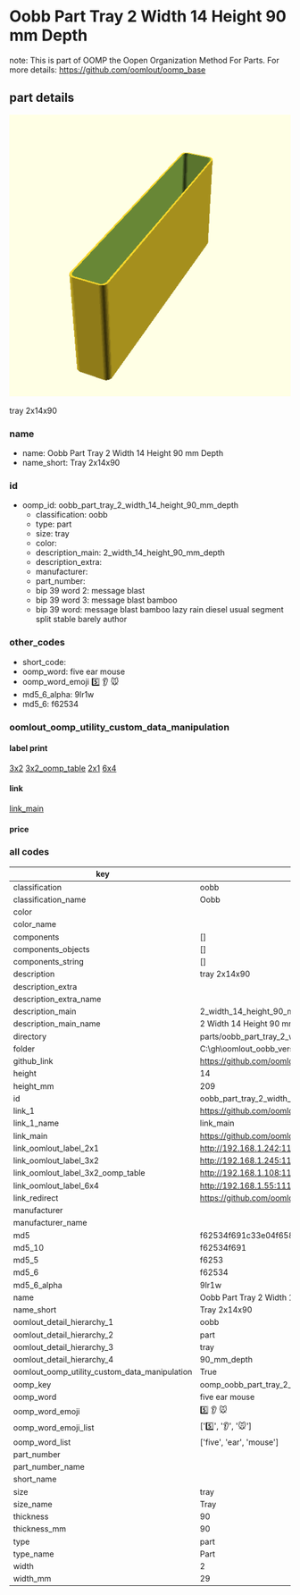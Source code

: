 # Oobb Part Tray 2 Width 14 Height 90 mm Depth  

note: This is part of OOMP the Oopen Organization Method For Parts. For more details: https://github.com/oomlout/oomp_base

##  part details
  

[![](3dpr.png)](3dpr.png)

tray 2x14x90



### name
* name: Oobb Part Tray 2 Width 14 Height 90 mm Depth
* name_short: Tray 2x14x90 
### id
* oomp_id: oobb_part_tray_2_width_14_height_90_mm_depth
  * classification: oobb
  * type: part
  * size: tray
  * color: 
  * description_main: 2_width_14_height_90_mm_depth
  * description_extra: 
  * manufacturer: 
  * part_number: 
  * bip 39 word 2: message blast
  * bip 39 word 3: message blast bamboo
  * bip 39 word: message blast bamboo lazy rain diesel usual segment split stable barely author

### other_codes
* short_code: 
* oomp_word: five ear mouse
* oomp_word_emoji :five: :ear: :mouse:
* md5_6_alpha: 9lr1w
* md5_6: f62534






### oomlout_oomp_utility_custom_data_manipulation
#### label print
[3x2](http://192.168.1.245:1112/?label=oomp%209lr1w)
[3x2_oomp_table](http://192.168.1.108:1112/?label=oomp%209lr1w)
[2x1](http://192.168.1.242:1112/?label=oomp%209lr1w)
[6x4](http://192.168.1.55:1112/?label=oomp%209lr1w)    

#### link

[link_main](https://github.com/oomlout/oomlout_oobb_version_4_generated_parts/tree/main/navigation_oomp/oobb/part/tray/2_width_14_height_90_mm_depth/part)                              

#### price







### all codes 
| key | value |  
| --- | --- |  
| classification | oobb |  
| classification_name | Oobb |  
| color |  |  
| color_name |  |  
| components | [] |  
| components_objects | [] |  
| components_string | [] |  
| description | tray 2x14x90 |  
| description_extra |  |  
| description_extra_name |  |  
| description_main | 2_width_14_height_90_mm_depth |  
| description_main_name | 2 Width 14 Height 90 mm Depth |  
| directory | parts/oobb_part_tray_2_width_14_height_90_mm_depth |  
| folder | C:\gh\oomlout_oobb_version_4_generated_parts\parts\oobb_part_tray_2_width_14_height_90_mm_depth |  
| github_link | https://github.com/oomlout/oomlout_oomp_part_src/tree/main/parts/oobb_part_tray_2_width_14_height_90_mm_depth |  
| height | 14 |  
| height_mm | 209 |  
| id | oobb_part_tray_2_width_14_height_90_mm_depth |  
| link_1 | https://github.com/oomlout/oomlout_oobb_version_4_generated_parts/tree/main/navigation_oomp/oobb/part/tray/2_width_14_height_90_mm_depth/part |  
| link_1_name | link_main |  
| link_main | https://github.com/oomlout/oomlout_oobb_version_4_generated_parts/tree/main/navigation_oomp/oobb/part/tray/2_width_14_height_90_mm_depth/part |  
| link_oomlout_label_2x1 | http://192.168.1.242:1112/?label=oomp%209lr1w |  
| link_oomlout_label_3x2 | http://192.168.1.245:1112/?label=oomp%209lr1w |  
| link_oomlout_label_3x2_oomp_table | http://192.168.1.108:1112/?label=oomp%209lr1w |  
| link_oomlout_label_6x4 | http://192.168.1.55:1112/?label=oomp%209lr1w |  
| link_redirect | https://github.com/oomlout/oomlout_oobb_version_4_generated_parts/tree/main/parts/oobb_tray_02_14_90 |  
| manufacturer |  |  
| manufacturer_name |  |  
| md5 | f62534f691c33e04f65887e62405dc5f |  
| md5_10 | f62534f691 |  
| md5_5 | f6253 |  
| md5_6 | f62534 |  
| md5_6_alpha | 9lr1w |  
| name | Oobb Part Tray 2 Width 14 Height 90 mm Depth |  
| name_short | Tray 2x14x90  |  
| oomlout_detail_hierarchy_1 | oobb |  
| oomlout_detail_hierarchy_2 | part |  
| oomlout_detail_hierarchy_3 | tray |  
| oomlout_detail_hierarchy_4 | 90_mm_depth |  
| oomlout_oomp_utility_custom_data_manipulation | True |  
| oomp_key | oomp_oobb_part_tray_2_width_14_height_90_mm_depth |  
| oomp_word | five ear mouse |  
| oomp_word_emoji | :five: :ear: :mouse: |  
| oomp_word_emoji_list | [':five:', ':ear:', ':mouse:'] |  
| oomp_word_list | ['five', 'ear', 'mouse'] |  
| part_number |  |  
| part_number_name |  |  
| short_name |  |  
| size | tray |  
| size_name | Tray |  
| thickness | 90 |  
| thickness_mm | 90 |  
| type | part |  
| type_name | Part |  
| width | 2 |  
| width_mm | 29 |  
